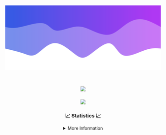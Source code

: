 ![Header](./IMG_4001.png)
<div align="center">

<h1 align="center">
  <a href="https://git.io/typing-svg">
    <img src="https://readme-typing-svg.herokuapp.com/?lines=Welcome+to+my+profile!+👋;JavaScript+developer.;&center=true&size=25">
  </a>
</h1>

<p align="center">
  <img src="https://lanyard.cnrad.dev/api/624702585596805130" />
</p>

### 📈 Statistics 📈
<details>
    <summary>More Information</summary>
    <br/>

<!--START_SECTION:waka-->
![Code Time](http://img.shields.io/badge/Code%20Time-1%20hr%2047%20mins-blue)

![Profile Views](http://img.shields.io/badge/Profile%20Views-109-blue)

**🐱 My GitHub Data** 

> 📦 889 Bytes Used in GitHub's Storage 
 > 
> 🏆 22 Contributions in the Year 2023
 > 
> 🚫 Not Opted to Hire
 > 
> 📜 5 Public Repositories 
 > 
> 🔑 1 Private Repositories 
 > 
**I'm an Early 🐤** 

```text
🌞 Morning                123 commits         █████░░░░░░░░░░░░░░░░░░░░   21.81 % 
🌆 Daytime                212 commits         █████████░░░░░░░░░░░░░░░░   37.59 % 
🌃 Evening                203 commits         █████████░░░░░░░░░░░░░░░░   35.99 % 
🌙 Night                  26 commits          █░░░░░░░░░░░░░░░░░░░░░░░░   04.61 % 
```
📅 **I'm Most Productive on Thursday** 

```text
Monday                   87 commits          ████░░░░░░░░░░░░░░░░░░░░░   15.43 % 
Tuesday                  68 commits          ███░░░░░░░░░░░░░░░░░░░░░░   12.06 % 
Wednesday                109 commits         █████░░░░░░░░░░░░░░░░░░░░   19.33 % 
Thursday                 122 commits         █████░░░░░░░░░░░░░░░░░░░░   21.63 % 
Friday                   57 commits          ███░░░░░░░░░░░░░░░░░░░░░░   10.11 % 
Saturday                 56 commits          ██░░░░░░░░░░░░░░░░░░░░░░░   09.93 % 
Sunday                   65 commits          ███░░░░░░░░░░░░░░░░░░░░░░   11.52 % 
```


📊 **This Week I Spent My Time On** 

```text
🕑︎ Time Zone: America/New_York

💬 Programming Languages: 
Java                     1 hr 8 mins         ████████████████░░░░░░░░░   63.18 % 
Markdown                 22 mins             █████░░░░░░░░░░░░░░░░░░░░   20.77 % 
YAML                     15 mins             ████░░░░░░░░░░░░░░░░░░░░░   14.41 % 
XML                      1 min               ░░░░░░░░░░░░░░░░░░░░░░░░░   01.65 % 
CLASS                    0 secs              ░░░░░░░░░░░░░░░░░░░░░░░░░   00.00 % 

🔥 Editors: 
IntelliJ                 1 hr 47 mins        █████████████████████████   100.00 % 

🐱‍💻 Projects: 
Oxygen                   1 hr 16 mins        ██████████████████░░░░░░░   71.03 % 
Prison                   27 mins             ██████░░░░░░░░░░░░░░░░░░░   25.52 % 
Carbon                   3 mins              █░░░░░░░░░░░░░░░░░░░░░░░░   03.45 % 
Unknown Project          0 secs              ░░░░░░░░░░░░░░░░░░░░░░░░░   00.00 % 

💻 Operating System: 
Windows                  1 hr 47 mins        █████████████████████████   100.00 % 
```

**I Mostly Code in Java** 

```text
Java                     12 repos            ████████████████████░░░░░   80.00 % 
JavaScript               2 repos             ███░░░░░░░░░░░░░░░░░░░░░░   13.33 % 
C++                      1 repo              ██░░░░░░░░░░░░░░░░░░░░░░░   06.67 % 
```



**Timeline**

![Lines of Code chart](https://raw.githubusercontent.com/DevDipin/DevDipin/main/assets/bar_graph.png)


 Last Updated on 16/09/2023 05:08:23 UTC
<!--END_SECTION:waka-->

![Footer](./IMG_4002.png)